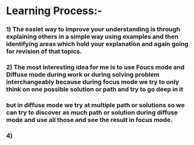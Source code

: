 # Learning Process:-

### 1) The easiet way to improve your understanding is through explaining others in a simple way using examples and then identifying areas which hold your explanation and again going for revision of that topics.
### 2) The most interesting idea for me is to use Foucs mode and Diffuse mode during work or during solving problem interchangeably because during focus mode we try to only think on one possible solution or path and try to go deep in it
###  but in diffuse mode we try at multiple path or solutions so we can try to discover as much path or solution during diffuse mode and use all those and see the result in focus mode.

### 4) 
